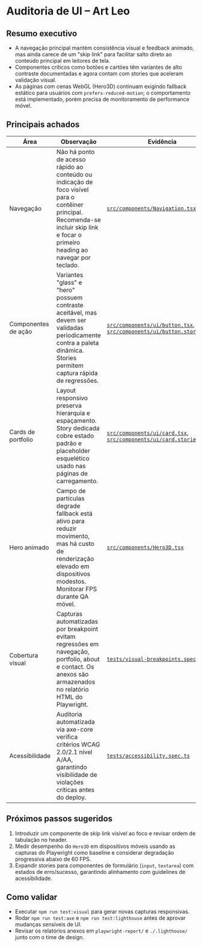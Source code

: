# Auditoria de UI – Art Leo

## Resumo executivo

- A navegação principal mantém consistência visual e feedback animado, mas ainda carece de um "skip link" para facilitar salto direto ao conteúdo principal em leitores de tela.
- Componentes críticos como botões e cartões têm variantes de alto contraste documentadas e agora contam com stories que aceleram validação visual.
- As páginas com cenas WebGL (Hero3D) continuam exigindo fallback estático para usuários com `prefers-reduced-motion`; o comportamento está implementado, porém precisa de monitoramento de performance móvel.

## Principais achados

| Área | Observação | Evidência |
| ---- | ---------- | --------- |
| Navegação | Não há ponto de acesso rápido ao conteúdo ou indicação de foco visível para o contêiner principal. Recomenda-se incluir skip link e focar o primeiro heading ao navegar por teclado. | [`src/components/Navigation.tsx`](../src/components/Navigation.tsx) |
| Componentes de ação | Variantes "glass" e "hero" possuem contraste aceitável, mas devem ser validadas periodicamente contra a paleta dinâmica. Stories permitem captura rápida de regressões. | [`src/components/ui/button.tsx`](../src/components/ui/button.tsx), [`src/components/ui/button.stories.tsx`](../src/components/ui/button.stories.tsx) |
| Cards de portfolio | Layout responsivo preserva hierarquia e espaçamento. Story dedicada cobre estado padrão e placeholder esquelético usado nas páginas de carregamento. | [`src/components/ui/card.tsx`](../src/components/ui/card.tsx), [`src/components/ui/card.stories.tsx`](../src/components/ui/card.stories.tsx) |
| Hero animado | Campo de partículas degrade fallback está ativo para reduzir movimento, mas há custo de renderização elevado em dispositivos modestos. Monitorar FPS durante QA móvel. | [`src/components/Hero3D.tsx`](../src/components/Hero3D.tsx) |
| Cobertura visual | Capturas automatizadas por breakpoint evitam regressões em navegação, portfolio, about e contact. Os anexos são armazenados no relatório HTML do Playwright. | [`tests/visual-breakpoints.spec.ts`](../tests/visual-breakpoints.spec.ts) |
| Acessibilidade | Auditoria automatizada via axe-core verifica critérios WCAG 2.0/2.1 nível A/AA, garantindo visibilidade de violações críticas antes do deploy. | [`tests/accessibility.spec.ts`](../tests/accessibility.spec.ts) |

## Próximos passos sugeridos

1. Introduzir um componente de skip link visível ao foco e revisar ordem de tabulação no header.
2. Medir desempenho do `Hero3D` em dispositivos móveis usando as capturas do Playwright como baseline e considerar degradação progressiva abaixo de 60 FPS.
3. Expandir stories para componentes de formulário (`input`, `textarea`) com estados de erro/sucesso, garantindo alinhamento com guidelines de acessibilidade.

## Como validar

- Executar `npm run test:visual` para gerar novas capturas responsivas.
- Rodar `npm run test:axe` e `npm run test:lighthouse` antes de aprovar mudanças sensíveis de UI.
- Revisar os relatórios anexos em `playwright-report/` e `./.lighthouse/` junto com o time de design.
